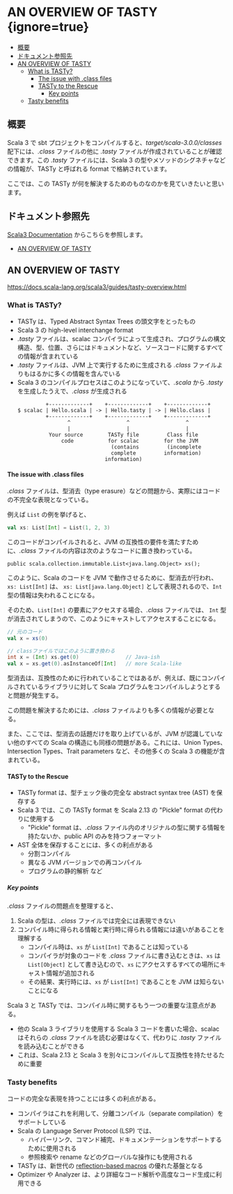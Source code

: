 # AN OVERVIEW OF TASTY {ignore=true}

<!-- @import "[TOC]" {cmd="toc" depthFrom=1 depthTo=6 orderedList=false} -->

<!-- code_chunk_output -->

- [概要](#概要)
- [ドキュメント参照先](#ドキュメント参照先)
- [AN OVERVIEW OF TASTY](#an-overview-of-tasty-1)
  - [What is TASTy?](#what-is-tasty)
    - [The issue with .class files](#the-issue-with-class-files)
    - [TASTy to the Rescue](#tasty-to-the-rescue)
      - [Key points](#key-points)
  - [Tasty benefits](#tasty-benefits)

<!-- /code_chunk_output -->

## 概要

Scala 3 で sbt プロジェクトをコンパイルすると、_target/scala-3.0.0/classes_ 配下には、_.class_ ファイルの他に _.tasty_ ファイルが作成されていることが確認できます。この _.tasty_ ファイルには、Scala 3 の型やメソッドのシグネチャなどの情報が、TASTy と呼ばれる format で格納されています。

ここでは、この TASTy が何を解決するためのものなのかを見ていきたいと思います。

## ドキュメント参照先

[Scala3 Documentation](https://docs.scala-lang.org/scala3) からこちらを参照します。

- [AN OVERVIEW OF TASTY](https://docs.scala-lang.org/scala3/guides/tasty-overview.html)


## AN OVERVIEW OF TASTY

https://docs.scala-lang.org/scala3/guides/tasty-overview.html

### What is TASTy?

- TASTy は、Typed Abstract Syntax Trees の頭文字をとったもの
- Scala 3 の high-level interchange format
- _.tasty_ ファイルは、scalac コンパイラによって生成され、プログラムの構文構造、型、位置、さらにはドキュメントなど、ソースコードに関するすべての情報が含まれている
- _.tasty_ ファイルは、JVM 上で実行するために生成される _.class_ ファイルよりもはるかに多くの情報を含んでいる
- Scala 3 のコンパイルプロセスはこのようになっていて、_.scala_ から _.tasty_ を生成したうえで、_.class_ が生成される
  ```
           +-------------+    +-------------+    +-------------+
  $ scalac | Hello.scala | -> | Hello.tasty | -> | Hello.class |
           +-------------+    +-------------+    +-------------+
                  ^                  ^                  ^
                  |                  |                  |
            Your source        TASTy file         Class file
                code           for scalac        for the JVM
                                (contains         (incomplete
                                complete         information)
                              information)
  ```

#### The issue with .class files

_.class_ ファイルは、型消去（type erasure）などの問題から、実際にはコードの不完全な表現となっている。

例えば `List` の例を挙げると、

```scala
val xs: List[Int] = List(1, 2, 3)
```

このコードがコンパイルされると、JVM の互換性の要件を満たすために、_.class_ ファイルの内容は次のようなコードに置き換わっている。

```
public scala.collection.immutable.List<java.lang.Object> xs();
```

このように、Scala のコードを JVM で動作させるために、型消去が行われ、`xs: List[Int]` は、 `xs: List[java.lang.Object]` として表現されるので、`Int` 型の情報は失われることになる。

そのため、`List[Int]` の要素にアクセスする場合、_.class_ ファイルでは、 `Int` 型が消去されてしまうので、このようにキャストしてアクセスすることになる。

```scala
// 元のコード
val x = xs(0)

// classファイルではこのように置き換わる
int x = (Int) xs.get(0)               // Java-ish
val x = xs.get(0).asInstanceOf[Int]   // more Scala-like
```

型消去は、互換性のために行われていることではあるが、例えば、既にコンパイルされているライブラリに対して Scala プログラムをコンパイルしようとすると問題が発生する。

この問題を解決するためには、_.class_ ファイルよりも多くの情報が必要となる。

また、ここでは、型消去の話題だけを取り上げているが、JVM が認識していない他のすべての Scala の構造にも同様の問題がある。これには、Union Types、Intersection Types、Trait parameters など、その他多くの Scala 3 の機能が含まれている。

#### TASTy to the Rescue

- TASTy format は、型チェック後の完全な abstract syntax tree (AST) を保存する
- Scala 3 では、この TASTy format を Scala 2.13 の "Pickle" format の代わりに使用する
  - "Pickle" format は、_.class_ ファイル内のオリジナルの型に関する情報を持たないか、public API のみを持つフォーマット
- AST 全体を保存することには、多くの利点がある
  - 分割コンパイル
  - 異なる JVM バージョンでの再コンパイル
  - プログラムの静的解析 など

##### Key points

_.class_ ファイルの問題点を整理すると、

1. Scala の型は、_.class_ ファイルでは完全には表現できない
2. コンパイル時に得られる情報と実行時に得られる情報には違いがあることを理解する
    - コンパイル時は、`xs` が `List[Int]` であることは知っている
    - コンパイラが対象のコードを _.class_ ファイルに書き込むときは、`xs` は `List[Object]` として書き込むので、`xs` にアクセスするすべての場所にキャスト情報が追加される
    - その結果、実行時には、`xs` が `List[Int]` であることを JVM は知らないことになる

Scala 3 と TASTy では、コンパイル時に関するもう一つの重要な注意点がある。

- 他の Scala 3 ライブラリを使用する Scala 3 コードを書いた場合、scalac はそれらの _.class_ ファイルを読む必要はなくて、代わりに _.tasty_ ファイルを読み込むことができる
- これは、Scala 2.13 と Scala 3 を別々にコンパイルして互換性を持たせるために重要

### Tasty benefits

コードの完全な表現を持つことには多くの利点がある。

- コンパイラはこれを利用して、分離コンパイル（separate compilation）をサポートしている
- Scala の Language Server Protocol (LSP) では、
  - ハイパーリンク、コマンド補完、ドキュメンテーションをサポートするために使用される
  - 参照検索や rename などのグローバルな操作にも使用される
- TASTy は、新世代の [reflection-based macros](https://dotty.epfl.ch/docs/reference/metaprogramming/macros.html) の優れた基盤となる
- Optimizer や Analyzer は、より詳細なコード解析や高度なコード生成に利用できる
